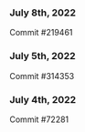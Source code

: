 ### July 8th, 2022

Commit #219461

### July 5th, 2022

Commit #314353


### July 4th, 2022

Commit #72281
